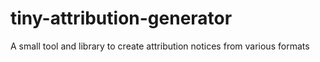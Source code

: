 # tiny-attribution-generator
A small tool and library to create attribution notices from various formats
